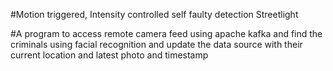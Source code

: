 #Motion triggered, Intensity controlled self faulty detection Streetlight


#A program to access remote camera feed using apache kafka and find the criminals using facial recognition and update the data source with their current location and latest photo and timestamp
